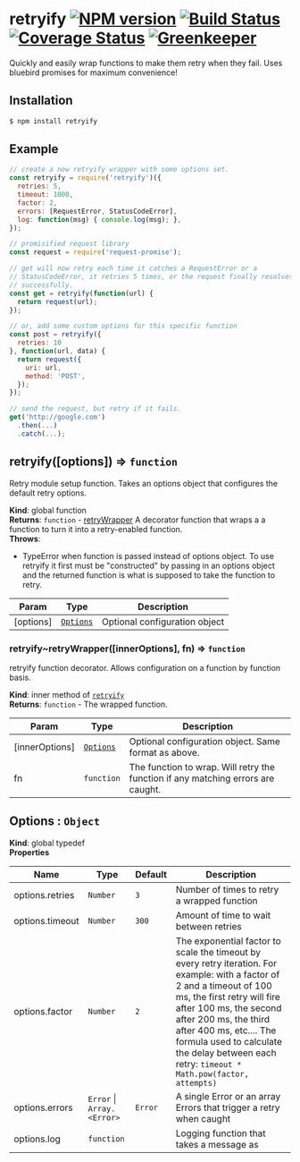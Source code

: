 # retryify [![NPM version][npm-image]][npm-url] [![Build Status][ci-image]][ci-url] [![Coverage Status][coverage-image]][coverage-url] [![Greenkeeper][gk-image]][gk-url]

Quickly and easily wrap functions to make them retry when they fail. Uses
bluebird promises for maximum convenience!

## Installation

```bash
$ npm install retryify
```

## Example
```js
// create a new retryify wrapper with some options set.
const retryify = require('retryify')({
  retries: 5,
  timeout: 1000,
  factor: 2,
  errors: [RequestError, StatusCodeError],
  log: function(msg) { console.log(msg); },
});

// promisified request library
const request = require('request-promise');

// get will now retry each time it catches a RequestError or a
// StatusCodeError, it retries 5 times, or the request finally resolves
// successfully.
const get = retryify(function(url) {
  return request(url);
});

// or, add some custom options for this specific function
const post = retryify({
  retries: 10
}, function(url, data) {
  return request({
    uri: url,
    method: 'POST',
  });
});

// send the request, but retry if it fails.
get('http://google.com')
  .then(...)
  .catch(...);
```

<a name="retryify"></a>

## retryify([options]) ⇒ <code>function</code>
Retry module setup function. Takes an options object that configures the
default retry options.

**Kind**: global function
<br>**Returns**: <code>function</code> - [retryWrapper](retryWrapper) A decorator function that wraps a
  a function to turn it into a retry-enabled function.
<br>**Throws**:

- TypeError when function is passed instead of options object.
To use retryify it first must be "constructed" by passing in an options
object and the returned function is what is supposed to take the function
to retry.


| Param | Type | Description |
| --- | --- | --- |
| [options] | [<code>Options</code>](#Options) | Optional configuration object |

<a name="retryify..retryWrapper"></a>

### retryify~retryWrapper([innerOptions], fn) ⇒ <code>function</code>
retryify function decorator. Allows configuration on a function by function
basis.

**Kind**: inner method of [<code>retryify</code>](#retryify)
<br>**Returns**: <code>function</code> - The wrapped function.

| Param | Type | Description |
| --- | --- | --- |
| [innerOptions] | [<code>Options</code>](#Options) | Optional configuration object. Same   format as above. |
| fn | <code>function</code> | The function to wrap. Will retry the function if any   matching errors are caught. |

<a name="Options"></a>

## Options : <code>Object</code>
**Kind**: global typedef
<br>**Properties**

| Name | Type | Default | Description |
| --- | --- | --- | --- |
| options.retries | <code>Number</code> | <code>3</code> | Number of times to retry a wrapped   function |
| options.timeout | <code>Number</code> | <code>300</code> | Amount of time to wait between retries |
| options.factor | <code>Number</code> | <code>2</code> | The exponential factor to scale the   timeout by every retry iteration. For example: with a factor of 2 and a   timeout of 100 ms, the first retry will fire after 100 ms, the second   after 200 ms, the third after 400 ms, etc.... The formula used to   calculate the delay between each retry:   ```timeout * Math.pow(factor, attempts)``` |
| options.errors | <code>Error</code> \| <code>Array.&lt;Error&gt;</code> | <code>Error</code> | A single Error or an   array Errors that trigger a retry when caught |
| options.log | <code>function</code> |  | Logging function that takes a message as |


[npm-url]: https://www.npmjs.com/package/retryify
[npm-image]: https://img.shields.io/npm/v/retryify.svg?style=flat-square

[ci-url]: https://travis-ci.org/smartcar/retryify
[ci-image]: https://img.shields.io/travis/smartcar/retryify/master.svg?style=flat-square

[coverage-url]: https://codecov.io/gh/smartcar/retryify
[coverage-image]: https://img.shields.io/codecov/c/github/smartcar/retryify/master.svg?style=flat-square

[gk-url]: https://greenkeeper.io
[gk-image]: https://badges.greenkeeper.io/smartcar/retryify.svg
